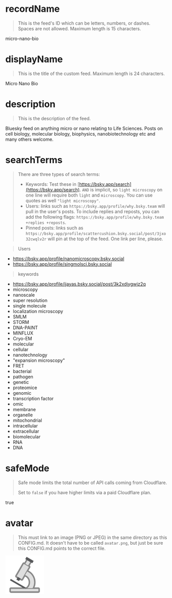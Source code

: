 
# recordName

> This is the feed's ID which can be letters, numbers, or dashes. Spaces are not allowed. Maximum length is 15 characters.

micro-nano-bio

# displayName

> This is the title of the custom feed. Maximum length is 24 characters.

Micro Nano Bio

# description

> This is the description of the feed.

Bluesky feed on anything micro or nano relating to Life Sciences. Posts on cell biology, molecular biology, biophysics, nanobiotechnology etc and many others welcome. 

# searchTerms

> There are three types of search terms:
>
> - Keywords: Test these in [https://bsky.app/search](https://bsky.app/search). `AND` is implicit, so `light microscopy` on one line will require both `light` and `microscopy`. You can use quotes as well `"light microscopy"`.
> - Users: links such as `https://bsky.app/profile/why.bsky.team` will pull in the user's posts. To include replies and reposts, you can add the following flags: `https://bsky.app/profile/why.bsky.team +replies +reposts`.
> - Pinned posts: links such as `https://bsky.app/profile/scattercushion.bsky.social/post/3jxo32cwqlv2r` will pin at the top of the feed. One link per line, please.

> Users
- https://bsky.app/profile/nanomicroscopy.bsky.social
- https://bsky.app/profile/singmolsci.bsky.social

> keywords
- https://bsky.app/profile/ijayas.bsky.social/post/3k2xdjygwjz2q
- microscopy
- nanoscale
- super resolution
- single molecule
- localization microscopy
- SMLM
- STORM
- DNA-PAINT
- MINFLUX
- Cryo-EM
- molecular
- cellular
- nanotechnology
- "expansion microscopy"
- FRET
- bacterial
- pathogen
- genetic
- proteomice
- genomic
- transcription factor
- omic
- membrane
- organelle
- mitochondrial
- intracellular
- extracellular
- biomolecular
- RNA
- DNA

# safeMode

> Safe mode limits the total number of API calls coming from Cloudflare.
>
> Set to `false` if you have higher limits via a paid Cloudflare plan.

true

# avatar

> This must link to an image (PNG or JPEG) in the same directory as this CONFIG.md. It doesn't have to be called `avatar.png`, but just be sure this CONFIG.md points to the correct file.

![](avatar.png)
